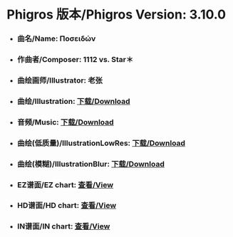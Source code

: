 
# Phigros 版本/Phigros Version:  3.10.0

- ### __曲名/Name:  Ποσειδών__

- ### __作曲者/Composer:  1112 vs. Star＊__

- ### __曲绘画师/Illustrator:  老张__

- ### __曲绘/Illustration:  [下载/Download](https://github.com/Po6647A/PAR/releases/download/3.10.0/907.png)__

- ### __音频/Music:  [下载/Download](https://github.com/Po6647A/PAR/releases/download/3.10.0/1639.ogg)__

- ### __曲绘(低质量)/IllustrationLowRes:  [下载/Download](https://github.com/Po6647A/PAR/releases/download/3.10.0/1399.png)__

- ### __曲绘(模糊)/IllustrationBlur:  [下载/Download](https://github.com/Po6647A/PAR/releases/download/3.10.0/1153.png)__


- ### __EZ谱面/EZ chart:  [查看/View](./EZ.json/index.html)__

- ### __HD谱面/HD chart:  [查看/View](./HD.json/index.html)__

- ### __IN谱面/IN chart:  [查看/View](./IN.json/index.html)__
